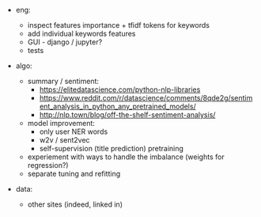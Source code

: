 - eng:
    - inspect features importance + tfidf tokens for keywords
    - add individual keywords features
    - GUI - django / jupyter? 
    - tests        
    
- algo:
    - summary / sentiment:
        - https://elitedatascience.com/python-nlp-libraries
        - https://www.reddit.com/r/datascience/comments/8qde2g/sentiment_analysis_in_python_any_pretrained_models/
        - http://nlp.town/blog/off-the-shelf-sentiment-analysis/  
    - model improvement:
        - only user NER words
        - w2v / sent2vec
        - self-supervision (title prediction) pretraining
    - experiement with ways to handle the imbalance (weights for regression?)    
    - separate tuning and refitting
    
- data:
    - other sites (indeed, linked in)
